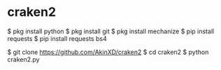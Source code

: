 # craken2


$ pkg install python
$ pkg install git
$ pkg install mechanize
$ pip install requests
$ pip install requests bs4


$ git clone https://github.com/AkinXD/craken2
$ cd craken2
$ python craken2.py



